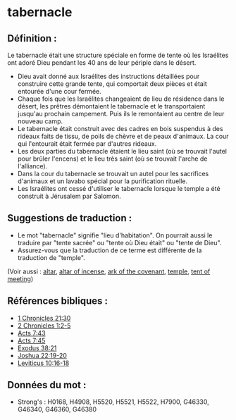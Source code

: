 # tabernacle

## Définition :

Le tabernacle était une structure spéciale en forme de tente où les Israélites ont adoré Dieu pendant les 40 ans de leur périple dans le désert.

* Dieu avait donné aux Israélites des instructions détaillées pour construire cette grande tente, qui comportait deux pièces et était entourée d'une cour fermée.
* Chaque fois que les Israélites changeaient de lieu de résidence dans le désert, les prêtres démontaient le tabernacle et le transportaient jusqu'au prochain campement. Puis ils le remontaient au centre de leur nouveau camp.
* Le tabernacle était construit avec des cadres en bois suspendus à des rideaux faits de tissu, de poils de chèvre et de peaux d'animaux. La cour qui l'entourait était fermée par d'autres rideaux.
* Les deux parties du tabernacle étaient le lieu saint (où se trouvait l'autel pour brûler l'encens) et le lieu très saint (où se trouvait l'arche de l'alliance).
* Dans la cour du tabernacle se trouvait un autel pour les sacrifices d'animaux et un lavabo spécial pour la purification rituelle.
* Les Israélites ont cessé d'utiliser le tabernacle lorsque le temple a été construit à Jérusalem par Salomon.

## Suggestions de traduction :

* Le mot "tabernacle" signifie "lieu d'habitation". On pourrait aussi le traduire par "tente sacrée" ou "tente où Dieu était" ou "tente de Dieu".
* Assurez-vous que la traduction de ce terme est différente de la traduction de "temple".

(Voir aussi : [altar](../kt/altar.md), [altar of incense](../other/altarofincense.md), [ark of the covenant](../kt/arkofthecovenant.md), [temple](../kt/temple.md), [tent of meeting](../other/tentofmeeting.md))

## Références bibliques :

* [1 Chronicles 21:30](rc://en/tn/help/1ch/21/30)
* [2 Chronicles 1:2-5](rc://en/tn/help/2ch/01/02)
* [Acts 7:43](rc://en/tn/help/act/07/43)
* [Acts 7:45](rc://en/tn/help/act/07/45)
* [Exodus 38:21](rc://en/tn/help/exo/38/21)
* [Joshua 22:19-20](rc://en/tn/help/jos/22/19)
* [Leviticus 10:16-18](rc://en/tn/help/lev/10/16)

## Données du mot :

* Strong's : H0168, H4908, H5520, H5521, H5522, H7900, G46330, G46340, G46360, G46380
